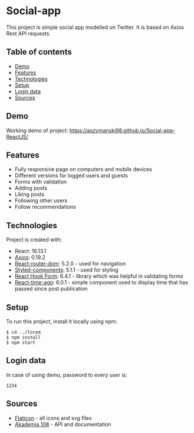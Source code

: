 # Social-app
This project is simple social app modelled on Twitter. It is based on Axios Rest API requests.

## Table of contents
* [Demo](#demo)
* [Features](#features)
* [Technologies](#technologies)
* [Setup](#setup)
* [Login data](#login-data)
* [Sources](#sources)

## Demo
Working demo of project: https://aszymanski98.github.io/Social-app-ReactJS/

## Features
* Fully responsive page on computers and mobile devices
* Different versions for logged users and guests
* Forms with validation
* Adding posts
* Liking posts
* Following other users
* Follow recommendations
	
## Technologies
Project is created with:
* React: 16.13.1
* [Axios](https://www.npmjs.com/package/react-axios): 0.19.2
* [React-router-dom](https://github.com/ReactTraining/react-router): 5.2.0 - used for navigation
* [Styled-components](https://styled-components.com/): 5.1.1 - used for styling
* [React Hook Form](https://react-hook-form.com/): 6.4.1 - library which was helpful in validating forms
* [React-time-ago](https://www.npmjs.com/package/react-time-ago): 6.0.1 - simple component used to display time that has passed since post publication
	
## Setup
To run this project, install it locally using npm:

```
$ cd ../lorem
$ npm install
$ npm start
```

## Login data
In case of using demo, password to every user is:
```
1234
````

## Sources
* [Flaticon](https://www.flaticon.com/) - all icons and svg files
* [Akademia 108](https://akademia108.pl/) - API and documentation
